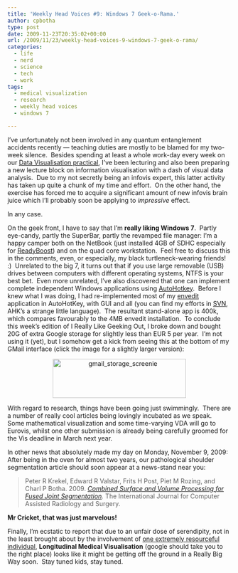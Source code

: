 ```yaml
---
title: 'Weekly Head Voices #9: Windows 7 Geek-o-Rama.'
author: cpbotha
type: post
date: 2009-11-23T20:35:02+00:00
url: /2009/11/23/weekly-head-voices-9-windows-7-geek-o-rama/
categories:
  - life
  - nerd
  - science
  - tech
  - work
tags:
  - medical visualization
  - research
  - weekly head voices
  - windows 7

---
```

I&#8217;ve unfortunately not been involved in any quantum entanglement accidents recently &#8212; teaching duties are mostly to be blamed for my two-week silence.  Besides spending at least a whole work-day every week on our [Data Visualisation practical][1], I&#8217;ve been lecturing and also been preparing a new lecture block on information visualisation with a dash of visual data analysis.  Due to my not secretly being an infovis expert, this latter activity has taken up quite a chunk of my time and effort.  On the other hand, the exercise has forced me to acquire a significant amount of new infovis brain juice which I&#8217;ll probably soon be applying to _impressive_ effect.

In any case.

On the geek front, I have to say that I&#8217;m **really liking Windows 7**.  Partly eye-candy, partly the SuperBar, partly the revamped file manager: I&#8217;m a happy camper both on the NetBook (just installed 4GB of SDHC especially for [ReadyBoost][2]) and on the quad core workstation.  Feel free to discuss this in the comments, even, or especially, my black turtleneck-wearing friends! :)  Unrelated to the big 7, it turns out that if you use large removable (USB) drives between computers with different operating systems, NTFS is your best bet.  Even more unrelated, I&#8217;ve also discovered that one can implement complete independent Windows applications using [AutoHotkey][3].  Before I knew what I was doing, I had re-implemented most of my [envedit][4] application in AutoHotKey, with GUI and all (you can find my efforts in [SVN][5], AHK&#8217;s a strange little language).  The resultant stand-alone app is 400k, which compares favourably to the 4MB envedit installation.  To conclude this week&#8217;s edition of I Really Like Geeking Out, I broke down and bought 20G of extra Google storage for slightly less than EUR 5 per year.  I&#8217;m not using it (yet), but I somehow get a kick from seeing this at the bottom of my GMail interface (click the image for a slightly larger version):

<p style="text-align: center;">
  <a href="http://cpbotha.net/wp-content/uploads/2009/11/gmail_storage_screenie.png" data-rel="lightbox-image-0" data-rl_title="" data-rl_caption="" title=""><img data-attachment-id="701" data-permalink="https://cpbotha.net/2009/11/23/weekly-head-voices-9-windows-7-geek-o-rama/gmail_storage_screenie/" data-orig-file="https://cpbotha.net/wp-content/uploads/2009/11/gmail_storage_screenie.png" data-orig-size="533,158" data-comments-opened="1" data-image-meta="{&quot;aperture&quot;:&quot;0&quot;,&quot;credit&quot;:&quot;&quot;,&quot;camera&quot;:&quot;&quot;,&quot;caption&quot;:&quot;&quot;,&quot;created_timestamp&quot;:&quot;0&quot;,&quot;copyright&quot;:&quot;&quot;,&quot;focal_length&quot;:&quot;0&quot;,&quot;iso&quot;:&quot;0&quot;,&quot;shutter_speed&quot;:&quot;0&quot;,&quot;title&quot;:&quot;&quot;}" data-image-title="gmail_storage_screenie" data-image-description="" data-medium-file="https://cpbotha.net/wp-content/uploads/2009/11/gmail_storage_screenie-300x88.png" data-large-file="https://cpbotha.net/wp-content/uploads/2009/11/gmail_storage_screenie.png" class="aligncenter size-medium wp-image-701" title="gmail_storage_screenie" src="http://cpbotha.net/wp-content/uploads/2009/11/gmail_storage_screenie-300x88.png" alt="gmail_storage_screenie" width="300" height="88" srcset="https://cpbotha.net/wp-content/uploads/2009/11/gmail_storage_screenie-300x88.png 300w, https://cpbotha.net/wp-content/uploads/2009/11/gmail_storage_screenie.png 533w" sizes="(max-width: 300px) 85vw, 300px" /></a>
</p>

With regard to research, things have been going just swimmingly.  There are a number of really cool articles being lovingly incubated as we speak.  Some mathematical visualization and some time-varying VDA will go to Eurovis, whilst one other submission is already being carefully groomed for the Vis deadline in March next year.

In other news that absolutely made my day on Monday, November 9, 2009: After being in the oven for almost two years, our pathological shoulder segmentation article should soon appear at a news-stand near you:

<div>
  <blockquote>
    <p>
      Peter R Krekel, Edward R Valstar, Frits H Post, Piet M Rozing, and Charl P Botha. 2009. <em><a title="Link to paper website." href="http://graphics.tudelft.nl/Publications/Krekel2010">Combined Surface and Volume Processing for Fused Joint Segmentation</a>.</em> The International Journal for Computer Assisted Radiology and Surgery.
    </p>
  </blockquote>
  
  <p>
    <strong>Mr Cricket, that was just marvelous!</strong>
  </p>
  
  <p>
    Finally, I&#8217;m ecstatic to report that due to an unfair dose of serendipity, not in the least brought about by the involvement of <a title="website of said extremely resourceful individual" href="http://gpsgek.nl/">one extremely resourceful individual</a>, <strong>Longitudinal Medical Visualisation</strong> (google should take you to the right place) looks like it might be getting off the ground in a Really Big Way soon.  Stay tuned kids, stay tuned.
  </p>
</div>

 [1]: http://graphics.tudelft.nl/Courses/in4086p "datavis practical website"
 [2]: http://en.wikipedia.org/wiki/ReadyBoost "wikipedia page on readyboost"
 [3]: http://www.autohotkey.com/ "AutoHotkey website"
 [4]: http://cpbotha.net/software/envedit/ "envedit website"
 [5]: http://code.google.com/p/envedit/source/browse/trunk/ahk/envedit.ahk "source of envedit.ahk"
